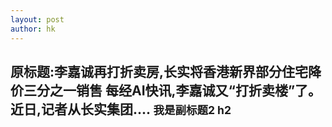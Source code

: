 ```yaml
---
layout: post
author: hk
---
```



<h2>原标题:李嘉诚再打折卖房,长实将香港新界部分住宅降价三分之一销售 每经AI快讯,李嘉诚又“打折卖楼”了。 近日,记者从长实集团.... <small>我是副标题2 h2</small></h2>
